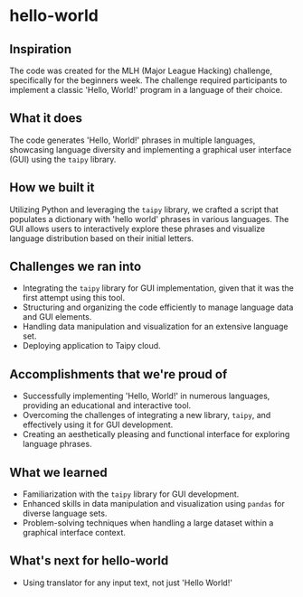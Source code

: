 # hello-world

## Inspiration
The code was created for the MLH (Major League Hacking) challenge, specifically for the beginners week. The challenge required participants to implement a classic 'Hello, World!' program in a language of their choice. 

## What it does
The code generates 'Hello, World!' phrases in multiple languages, showcasing language diversity and implementing a graphical user interface (GUI) using the `taipy` library.

## How we built it
Utilizing Python and leveraging the `taipy` library, we crafted a script that populates a dictionary with 'hello world' phrases in various languages. The GUI allows users to interactively explore these phrases and visualize language distribution based on their initial letters.

## Challenges we ran into
- Integrating the `taipy` library for GUI implementation, given that it was the first attempt using this tool.
- Structuring and organizing the code efficiently to manage language data and GUI elements.
- Handling data manipulation and visualization for an extensive language set.
- Deploying application to Taipy cloud.

## Accomplishments that we're proud of
- Successfully implementing 'Hello, World!' in numerous languages, providing an educational and interactive tool.
- Overcoming the challenges of integrating a new library, `taipy`, and effectively using it for GUI development.
- Creating an aesthetically pleasing and functional interface for exploring language phrases.

## What we learned
- Familiarization with the `taipy` library for GUI development.
- Enhanced skills in data manipulation and visualization using `pandas` for diverse language sets.
- Problem-solving techniques when handling a large dataset within a graphical interface context.

## What's next for hello-world
- Using translator for any input text, not just 'Hello World!'
